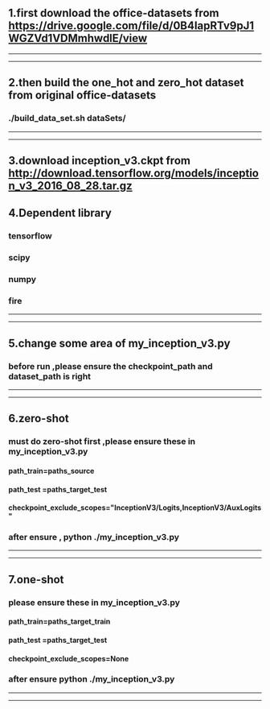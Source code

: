 ## 1.first  download the office-datasets  from  https://drive.google.com/file/d/0B4IapRTv9pJ1WGZVd1VDMmhwdlE/view                        
-----------
-----------

## 2.then build the one_hot and zero_hot dataset from original office-datasets
### ./build_data_set.sh     dataSets/
-----------
-----------
## 3.download  inception_v3.ckpt  from  http://download.tensorflow.org/models/inception_v3_2016_08_28.tar.gz


## 4.Dependent library
### tensorflow
### scipy
### numpy
### fire
-----------
-----------


## 5.change some area of my_inception_v3.py
### before run ,please ensure the checkpoint_path and dataset_path is right 
-----------
-----------


## 6.zero-shot
### must do zero-shot first ,please ensure these in my_inception_v3.py
#### path_train=paths_source
#### path_test =paths_target_test
#### checkpoint_exclude_scopes="InceptionV3/Logits,InceptionV3/AuxLogits"
### after ensure , python ./my_inception_v3.py
-----------
-----------


## 7.one-shot 
### please ensure these in my_inception_v3.py
#### path_train=paths_target_train
#### path_test =paths_target_test
#### checkpoint_exclude_scopes=None 
### after ensure   python ./my_inception_v3.py
-----------
-----------

